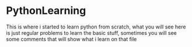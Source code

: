 # PythonLearning
This is where i started to learn python from scratch,
what you will see here is just regular problems to 
learn the basic stuff, sometimes you will see some 
comments that will show what i learn on that file

